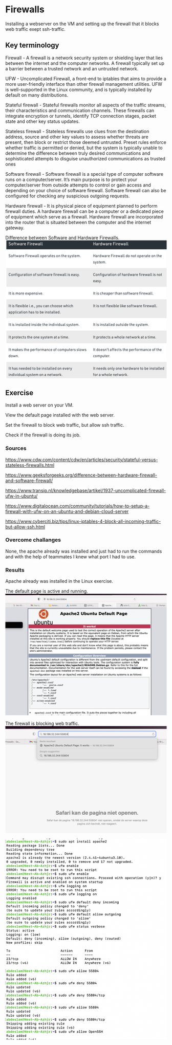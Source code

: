 # Firewalls

Installing a webserver on the VM and setting up the firewall that it blocks web traffic exept ssh-traffic.

## Key terminology

Firewall - A firewall is a network security system or shielding layer that lies between the internet and the computer networks. A firewall typically set up a barrier between a trusted network and an untrusted network.

UFW - Uncomplicated Firewall, a front-end to iptables that aims to provide a more user-friendly interface than other firewall management utilities. UFW is well-supported in the Linux community, and is typically installed by default on many distributions.

Stateful firewall - Stateful firewalls monitor all aspects of the traffic streams, their characteristics and communication channels. These firewalls can integrate encryption or tunnels, identify TCP connection stages, packet state and other key status updates.

Stateless firewall - Stateless firewalls use clues from the destination address, source and other key values to assess whether threats are present, then block or restrict those deemed untrusted. Preset rules enforce whether traffic is permitted or denied, but the system is typically unable to determine the difference between truly desired communications and sophisticated attempts to disguise unauthorized communications as trusted ones

Software firewall - Software firewall is a special type of computer software runs on a computer/server. It’s main purpose is to protect your computer/server from outside attempts to control or gain access and depending on your choice of software firewall. Software firewall can also be configured for checking any suspicious outgoing requests. 

Hardware firewall - It is physical piece of equipment planned to perform firewall duties. A hardware firewall can be a computer or a dedicated piece of equipment which serve as a firewall. Hardware firewall are incorporated into the router that is situated between the computer and the internet gateway. 

Difference between Software and Hardware Firewalls.
![screenshot](../00_includes/sec/f1.png)



## Exercise

Install a web server on your VM.

View the default page installed with the web server.

Set the firewall to block web traffic, but allow ssh traffic.

Check if the firewall is doing its job.

### Sources

https://www.cdw.com/content/cdw/en/articles/security/stateful-versus-stateless-firewalls.html

https://www.geeksforgeeks.org/difference-between-hardware-firewall-and-software-firewall/

https://www.transip.nl/knowledgebase/artikel/1937-uncomplicated-firewall-ufw-in-ubuntu/

https://www.digitalocean.com/community/tutorials/how-to-setup-a-firewall-with-ufw-on-an-ubuntu-and-debian-cloud-server

https://www.cyberciti.biz/tips/linux-iptables-4-block-all-incoming-traffic-but-allow-ssh.html

### Overcome challanges

None, the apache already was installed and just had to run the commands and with the help of teammates I knew what port I had to use.

### Results
Apache already was installed in the Linux exercise.

The default page is active and running.
![screenshot](../00_includes/sec/f2.png)

The firewall is blocking web traffic.
![screenshot](../00_includes/sec/f3.png)

![screenshot](../00_includes/sec/f4.png)



